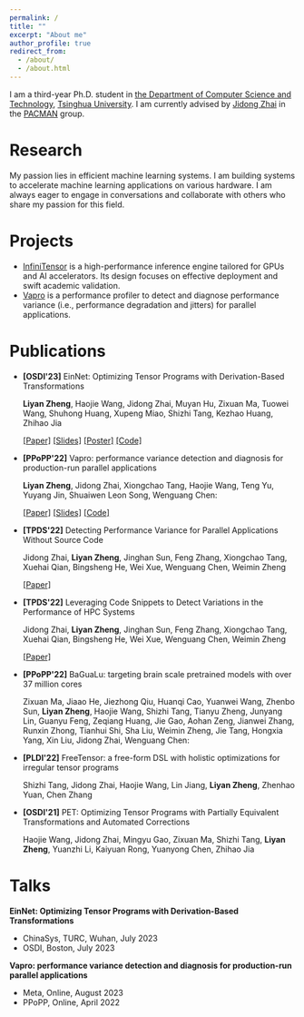 ```yaml
---
permalink: /
title: ""
excerpt: "About me"
author_profile: true
redirect_from: 
  - /about/
  - /about.html
---
```


I am a third-year Ph.D. student in [the Department of Computer Science and Technology](https://www.cs.tsinghua.edu.cn/csen/), [Tsinghua University](https://www.tsinghua.edu.cn/en/). I am currently advised by [Jidong Zhai](https://pacman.cs.tsinghua.edu.cn/~zjd/) in the [PACMAN](https://pacman.cs.tsinghua.edu.cn/) group.

Research
======
My passion lies in efficient machine learning systems. I am building systems to accelerate machine learning applications on various hardware. I am always eager to engage in conversations and collaborate with others who share my passion for this field.

Projects
======
- [InfiniTensor](https://github.com/InfiniTensor/InfiniTensor) is a high-performance inference engine tailored for GPUs and AI accelerators. Its design focuses on effective deployment and swift academic validation.
- [Vapro](https://github.com/thu-pacman/VAPRO) is a performance profiler to detect and diagnose performance variance (i.e., performance degradation and jitters) for parallel applications.

Publications
======

<!-- [Paper]() [Slides]() [Code]() -->

- **[OSDI'23]** EinNet: Optimizing Tensor Programs with Derivation-Based Transformations

    **Liyan Zheng**, Haojie Wang, Jidong Zhai, Muyan Hu, Zixuan Ma, Tuowei Wang, Shuhong Huang, Xupeng Miao, Shizhi Tang, Kezhao Huang, Zhihao Jia
  
    [[Paper]](papers/OSDI23_EinNet.pdf) [[Slides]](papers/OSDI23_EinNet_slides.pdf) [[Poster]](papers/OSDI23_EinNet_poster.pdf) [[Code]](https://github.com/InfiniTensor/InfiniTensor)

- **[PPoPP'22]** Vapro: performance variance detection and diagnosis for production-run parallel applications

    **Liyan Zheng**, Jidong Zhai, Xiongchao Tang, Haojie Wang, Teng Yu, Yuyang Jin, Shuaiwen Leon Song, Wenguang Chen:

    [[Paper]](papers/PPoPP22_Vapro.pdf) [[Slides]](papers/PPoPP22_Vapro_slides.pdf) [[Code]](https://github.com/thu-pacman/VAPRO)

- **[TPDS'22]** Detecting Performance Variance for Parallel Applications Without Source Code

    Jidong Zhai, **Liyan Zheng**, Jinghan Sun, Feng Zhang, Xiongchao Tang, Xuehai Qian, Bingsheng He, Wei Xue, Wenguang Chen, Weimin Zheng

    [[Paper]](https://ieeexplore.ieee.org/document/9794597) 

- **[TPDS'22]** Leveraging Code Snippets to Detect Variations in the Performance of HPC Systems

    Jidong Zhai, **Liyan Zheng**, Jinghan Sun, Feng Zhang, Xiongchao Tang, Xuehai Qian, Bingsheng He, Wei Xue, Wenguang Chen, Weimin Zheng

    [[Paper]](https://ieeexplore.ieee.org/document/9735307) 

- **[PPoPP'22]** BaGuaLu: targeting brain scale pretrained models with over 37 million cores

    Zixuan Ma, Jiaao He, Jiezhong Qiu, Huanqi Cao, Yuanwei Wang, Zhenbo Sun, **Liyan Zheng**, Haojie Wang, Shizhi Tang, Tianyu Zheng, Junyang Lin, Guanyu Feng, Zeqiang Huang, Jie Gao, Aohan Zeng, Jianwei Zhang, Runxin Zhong, Tianhui Shi, Sha Liu, Weimin Zheng, Jie Tang, Hongxia Yang, Xin Liu, Jidong Zhai, Wenguang Chen:

- **[PLDI'22]** FreeTensor: a free-form DSL with holistic optimizations for irregular tensor programs

    Shizhi Tang, Jidong Zhai, Haojie Wang, Lin Jiang, **Liyan Zheng**, Zhenhao Yuan, Chen Zhang

- **[OSDI'21]** PET: Optimizing Tensor Programs with Partially Equivalent Transformations and Automated Corrections

    Haojie Wang, Jidong Zhai, Mingyu Gao, Zixuan Ma, Shizhi Tang, **Liyan Zheng**, Yuanzhi Li, Kaiyuan Rong, Yuanyong Chen, Zhihao Jia

Talks
======
**EinNet: Optimizing Tensor Programs with Derivation-Based Transformations**
- ChinaSys, TURC, Wuhan, July 2023
- OSDI, Boston, July 2023


**Vapro: performance variance detection and diagnosis for production-run parallel applications**
<!-- - HPC China, Online, July 2022 -->
- Meta, Online, August 2023
- PPoPP, Online, April 2022
